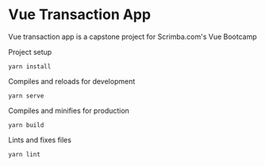 # Vue Transaction App
Vue transaction app is a capstone project for Scrimba.com's Vue Bootcamp

Project setup
```
yarn install
```
Compiles and reloads for development
```
yarn serve
```	
Compiles and minifies for production
```
yarn build
```	
Lints and fixes files
```
yarn lint
```
